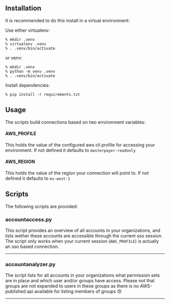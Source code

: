 ## Installation

It is recommended to do this install in a virtual environment:

Use either virtualenv:
```
% mkdir .venv
% virtualenv .venv
% . .venv/bin/activate
```

or venv:
```
% mkdir .venv
% python -m venv .venv
% . .venv/bin/activate
```

Install dependencies:

```
% pip install -r requirements.txt
```

## Usage

The scripts build connections based on two environment variables:

#### AWS_PROFILE
This holds the value of the configured aws cli profile for accessing your environment. If not defined it defaults to `masterpayer-readonly`

#### AWS_REGION
This holds the value of the region your connection will point to. If not defined it defaults to `eu-west-1`

## Scripts

The following scripts are provided:

### accountaccess.py

This script provides an overview of all accounts in your organizations, and lists wether these
accounts are accessible through the current sso session. 
The script only works when your current session (`AWS_PROFILE`) is actually an sso based connection.

---
### accountanalyzer.py

The script lists for all accounts in your organizations what permission sets are in place and
which user and/or groups have access. Please not that groups are not expanded to users in 
these groups as there is no AWS-published api available for listing members of groups :angry:

---
